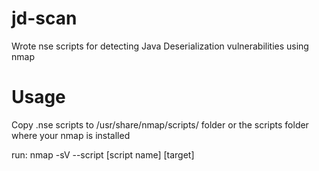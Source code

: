 # jd-scan
Wrote nse scripts for detecting Java Deserialization vulnerabilities using nmap

# Usage

Copy .nse scripts to /usr/share/nmap/scripts/ folder or the scripts folder where your nmap is installed

run: nmap -sV --script [script name] [target]

